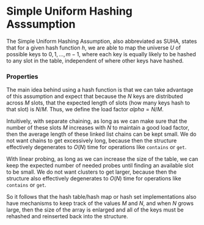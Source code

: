 # Simple Uniform Hashing Asssumption

The Simple Uniform Hashing Assumption, also abbreviated as SUHA, states that for a given hash 
function $h$, we are able to map the universe $U$ of possible keys to ${0, 1, ... , m-1}$, where 
each key is equally likely to be hashed to any slot in the table, independent of where other keys 
have hashed.

### Properties

The main idea behind using a hash function is that we can take advantage of this assumption and 
expect that because the $N$ keys are distributed across $M$ slots, that the expected length of slots 
(how many keys hash to that slot) is $N/M$. Thus, we define the load factor $alpha = N/M$.

Intuitively, with separate chaining, as long as we can make sure that the number of these slots $M$ 
increases with $N$ to maintain a good load factor, then the average length of these linked list 
chains can be kept small. We do not want chains to get excessively long, because then the structure
effectively degenerates to $O(N)$ time for operations like `contains` or `get`.

With linear probing, as long as we can increase the size of the table, we can keep the expected 
number of needed probes until finding an available slot to be small. We do not want clusters to get 
larger, because then the structure also effectively degenerates to $O(N)$ time for operations like 
`contains` or `get`.

So it follows that the hash table/hash map or hash set implementations also have mechanisms to keep 
track of the values $M$ and $N$, and when $N$ grows large, then the size of the array is enlarged 
and all of the keys must be rehashed and reinserted back into the structure.
